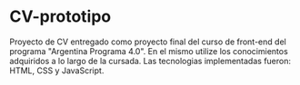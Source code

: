 # CV-prototipo
Proyecto de CV entregado como proyecto final del curso de front-end del programa "Argentina Programa 4.0". 
En el mismo utilize los conocimientos adquiridos a lo largo de la cursada.
Las tecnologias implementadas fueron: HTML, CSS y JavaScript.
